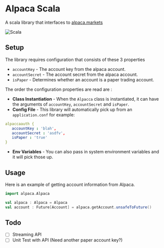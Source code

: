 # Alpaca Scala

A scala library that interfaces to [alpaca.markets](https://alpaca.markets)

![Scala](https://img.shields.io/badge/scala-made--with-red.svg?logo=scala&style=for-the-badge)

## Setup

The library requires configuration that consists of these 3 properties
* `accountKey` - The account key from the alpaca account.
* `accountSecret` - The account secret from the alpaca account.
* `isPaper` - Determines whether an account is a paper trading account.

The order the configuration properties are read are :
 * **Class Instantiation** - When the `Alpacca` class is instantiated, it can have the arguments of `accountKey`, `accountSecret` and `isPaper`.
 * **Config File** - This library will automatically pick up from an `application.conf` for example:
 ```yaml
alpaccaauth {
	accountKey : 'blah',
	accountSecret : 'asdfv',
	isPaper : 'true'
}
```
* **Env Variables** - You can also pass in system environment variables and it will pick those up.

## Usage

Here is an example of getting account information from Alpaca.

```scala
import alpaca.Alpaca

val alpaca : Alpaca = Alpaca
val account : Future[Account] = alpaca.getAccount.unsafeToFuture()

```


## Todo

- [ ] Streaming API
- [ ] Unit Test with API (Need another paper account key?)
